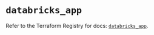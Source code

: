 # `databricks_app`

Refer to the Terraform Registry for docs: [`databricks_app`](https://registry.terraform.io/providers/databricks/databricks/1.73.0/docs/resources/app).
